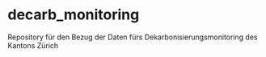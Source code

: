 # decarb_monitoring
Repository für den Bezug der Daten fürs Dekarbonisierungsmonitoring des Kantons Zürich
